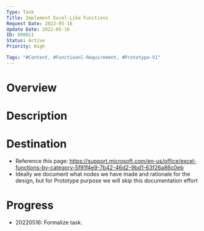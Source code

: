 ```yaml
---
Type: Task
Title: Implement Excel-Like Functions
Request Date: 2022-05-16
Update Date: 2022-05-16
ID: 000011
Status: Active
Priority: High

Tags: "#Content, #Functioanl-Requirement, #Prototype-V1"
---
```


# Overview

# Description

# Destination

* Reference this page: https://support.microsoft.com/en-us/office/excel-functions-by-category-5f91f4e9-7b42-46d2-9bd1-63f26a86c0eb
* Ideally we document what nodes we have made and rationale for the design, but for Prototype purpose we will skip this documentation effort

# Progress

* 20220516: Formalize task.